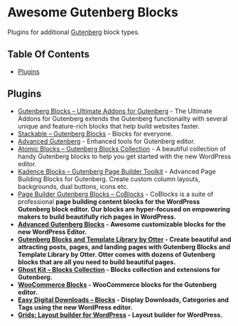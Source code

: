 # Awesome Gutenberg Blocks
Plugins for additional [Gutenberg](https://wordpress.org/gutenberg/) block types.

## Table Of Contents
* [Plugins](#plugins)

## Plugins
* [Gutenberg Blocks – Ultimate Addons for Gutenberg](https://wordpress.org/plugins/ultimate-addons-for-gutenberg/) - The Ultimate Addons for Gutenberg extends the Gutenberg functionality with several unique and feature-rich blocks that help build websites faster.
* [Stackable – Gutenberg Blocks](https://wordpress.org/plugins/stackable-ultimate-gutenberg-blocks/) - Blocks for everyone.
* [Advanced Gutenberg](https://wordpress.org/plugins/advanced-gutenberg/) - Enhanced tools for Gutenberg editor.
* [Atomic Blocks – Gutenberg Blocks Collection](https://wordpress.org/plugins/atomic-blocks/) - A beautiful collection of handy Gutenberg blocks to help you get started with the new WordPress editor.
* [Kadence Blocks – Gutenberg Page Builder Toolkit](https://wordpress.org/plugins/kadence-blocks/) - Advanced Page Building Blocks for Gutenberg. Create custom column layouts, backgrounds, dual buttons, icons etc.
* [Page Builder Gutenberg Blocks – CoBlocks](https://wordpress.org/plugins/coblocks/) - CoBlocks is a suite of professional <strong>page building content blocks for the WordPress Gutenberg block editor. Our blocks are hyper-focused on empowering makers to build beautifully rich pages in WordPress.
* [Advanced Gutenberg Blocks](https://wordpress.org/plugins/advanced-gutenberg-blocks/) - Awesome customizable blocks for the new WordPress Editor.
* [Gutenberg Blocks and Template Library by Otter](https://wordpress.org/plugins/otter-blocks/) - Create beautiful and attracting posts, pages, and landing pages with Gutenberg Blocks and Template Library by Otter. Otter comes with dozens of Gutenberg blocks that are all you need to build beautiful pages.
* [Ghost Kit – Blocks Collection](https://wordpress.org/plugins/ghostkit/) - Blocks collection and extensions for Gutenberg.
* [WooCommerce Blocks](https://wordpress.org/plugins/woo-gutenberg-products-block/) - WooCommerce blocks for the Gutenberg editor.
* [Easy Digital Downloads – Blocks](https://wordpress.org/plugins/edd-blocks) - Display Downloads, Categories and Tags using the new WordPress editor.
* [Grids: Layout builder for WordPress](https://wordpress.org/plugins/grids/) - Layout builder for WordPress.
